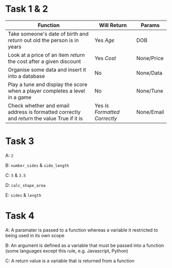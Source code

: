 # Task 1 & 2

| Function                                                                                    | Will Return                  | Params     |
| ------------------------------------------------------------------------------------------- | ---------------------------- | ---------- |
| Take someone's date of birth and _return_ out old the person is in years                    | Yes _Age_                    | DOB        |
| Look at a price of an item _return_ the cost after a given discount                         | Yes _Cost_                   | None/Price |
| Organise some data and insert it into a database                                            | No                           | None/Data  |
| Play a tune and display the score when a player completes a level in a game                 | No                           | None/Tune  |
| Check whether and email address is formatted correctly and _return_ the value True if it is | Yes _Is Formatted Correctly_ | None/Email |

# Task 3

A: `2`

B: `number_sides` & `side_length`

C: `5` & `3.5`

D: `calc_shape_area`

E: `sides` & `length`

# Task 4

A: A paramater is passed to a function whereas a variable it restricted to being used in its own scope

B: An argument is defined as a variable that must be passed into a function (some languages except this rule, e.g. Javascript, Python)

C: A return value is a variable that is returned from a function
